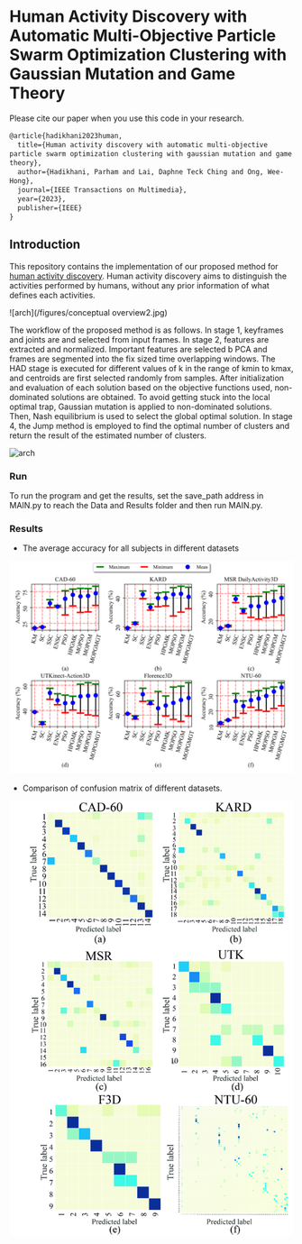 # Human Activity Discovery with Automatic Multi-Objective Particle Swarm Optimization Clustering with Gaussian Mutation and Game Theory

Please cite our paper when you use this code in your research.
```
@article{hadikhani2023human,
  title={Human activity discovery with automatic multi-objective particle swarm optimization clustering with gaussian mutation and game theory},
  author={Hadikhani, Parham and Lai, Daphne Teck Ching and Ong, Wee-Hong},
  journal={IEEE Transactions on Multimedia},
  year={2023},
  publisher={IEEE}
}
```
## Introduction

This repository contains the implementation of our proposed method for [human activity discovery]([https://ieeexplore.ieee.org/document/10100899]). Human activity discovery aims to distinguish the activities performed by humans, without any prior information of what defines each activities. 

![arch](/figures/conceptual overview2.jpg)


The workflow of the proposed method is as follows. In stage 1, keyframes and joints are and selected from input frames. In stage 2, features are extracted and normalized. Important features are selected b PCA and frames are segmented into the fix sized time overlapping windows. The HAD stage is executed for different values of k in the range of kmin to kmax, and centroids are first selected randomly from samples. After initialization and evaluation of each solution based on the objective functions used, non-dominated solutions are obtained. To avoid getting stuck into the local optimal trap, Gaussian mutation is applied to non-dominated solutions. Then, Nash equilibrium is used to select the global optimal solution. In stage 4, the Jump method is employed to find the optimal number of clusters and return the result of the estimated number of clusters.

![arch](/figures/diagram7.jpg)


### Run
To run the program and get the results, set the save_path address in MAIN.py to reach the Data and Results folder and then run MAIN.py.

### Results
* The average accuracy for all subjects in different datasets

![arch](/figures/accuracy.png)

* Comparison of confusion matrix of different datasets.

![arch](/figures/CONF-MAT3.jpg)
